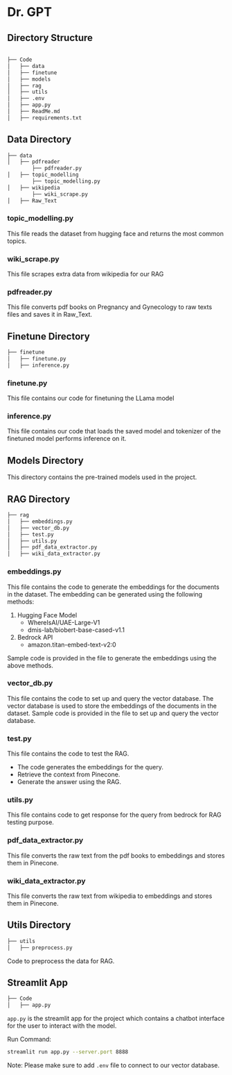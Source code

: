 # Dr. GPT

## Directory Structure
```bash

├── Code
│   ├── data
│   ├── finetune
│   ├── models
│   ├── rag
│   ├── utils
│   ├── .env
│   ├── app.py
│   ├── ReadMe.md
│   ├── requirements.txt

```

## Data Directory

```bash
├── data
│   ├── pdfreader
        ├── pdfreader.py
│   ├── topic_modelling
        ├── topic_modelling.py
│   ├── wikipedia
        ├── wiki_scrape.py
│   ├── Raw_Text
```
### topic_modelling.py
This file reads the dataset from hugging face and returns the most common topics.

### wiki_scrape.py
This file scrapes extra data from wikipedia for our RAG

### pdfreader.py
This file converts pdf books on Pregnancy and Gynecology to raw texts files and saves it in Raw_Text. 

## Finetune Directory

```bash
├── finetune
│   ├── finetune.py
│   ├── inference.py

```

### finetune.py
This file contains our code for finetuning the LLama model

### inference.py
This file contains our code that loads the saved model and tokenizer of the finetuned model performs inference on it.

## Models Directory

This directory contains the pre-trained models used in the project.

## RAG Directory

```bash
├── rag
│   ├── embeddings.py
│   ├── vector_db.py
│   ├── test.py
│   ├── utils.py
│   ├── pdf_data_extractor.py
│   ├── wiki_data_extractor.py
```

### embeddings.py
This file contains the code to generate the embeddings for the documents in the dataset. The embedding can be generated using the following methods:
1. Hugging Face Model
    - WhereIsAI/UAE-Large-V1
    - dmis-lab/biobert-base-cased-v1.1
2. Bedrock API
    - amazon.titan-embed-text-v2:0

Sample code is provided in the file to generate the embeddings using the above methods.

### vector_db.py
This file contains the code to set up and query the vector database. The vector database is used to store the embeddings of the documents in the dataset.
Sample code is provided in the file to set up and query the vector database.

### test.py
This file contains the code to test the RAG.
- The code generates the embeddings for the query.
- Retrieve the context from Pinecone.
- Generate the answer using the RAG.

### utils.py
 This file contains code to get response for the query from bedrock for RAG testing purpose.

### pdf_data_extractor.py
This file converts the raw text from the pdf books to embeddings and stores them in Pinecone.
### wiki_data_extractor.py
This file converts the raw text from wikipedia to embeddings and stores them in Pinecone.

## Utils Directory

```bash 
├── utils
│   ├── preprocess.py

```
Code to preprocess the data for RAG.

## Streamlit App

```bash
├── Code
│   ├── app.py

```
`app.py` is the streamlit app for the project which contains a chatbot interface for the user to interact with the model.

Run Command:
```bash
streamlit run app.py --server.port 8888
```

Note: Please make sure to add `.env` file to connect to our vector database.
